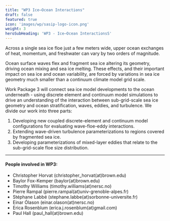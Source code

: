 ```yaml
---
title: "WP3 Ice–Ocean Interactions"
draft: false
featured: true
icon: 'images/wp/sasip-logo-icon.png'
weight: 3
heroSubHeading: 'WP3 - Ice–Ocean InteractionsS'
---
```



Across a single sea ice floe just a few meters wide, upper ocean exchanges of heat, momentum, and freshwater can vary by two orders of magnitude. 

Ocean surface waves flex and fragment sea ice altering its geometry, driving ocean mixing and sea ice melting. These effects, and their important impact on sea ice and ocean variability, are forced by variations in sea ice geometry much smaller than a continuum climate model grid scale.

Work Package 3 will connect sea ice model developments to the ocean underneath - using discrete element and continuum model simulations to drive an understanding of the interaction between sub-grid-scale sea ice geometry and ocean stratification, waves, eddies, and turbulence. We divide our work into three parts:

 1. Developing new coupled discrete-element and continuum model configurations for evaluating wave-floe-eddy interactions.
 2. Extending wave-driven turbulence parameterizations to regions covered by fragmented sea ice.
 3. Developing parameterizations of mixed-layer eddies that relate to the sub-grid-scale floe size distribution.

---
#### People involved in WP3:

 - Christopher Horvat (christopher_horvat(at)brown.edu)
 - Baylor Fox-Kemper (baylor(at)brown.edu)
 - Timothy Williams (timothy.williams(at)nersc.no)
 - Pierre Rampal (pierre.rampal(at)univ-grenoble-alpes.fr)
 - Stéphane Labbé (stephane.labbe(at)sorbonne-universite.fr)
 - Einar Ólason (einar.olason(at)nersc.no)
 - Erica Rosenblum (erica.j.rosenblum(at)gmail.com)
 - Paul Hall (paul_hall(at)brown.edu) 
